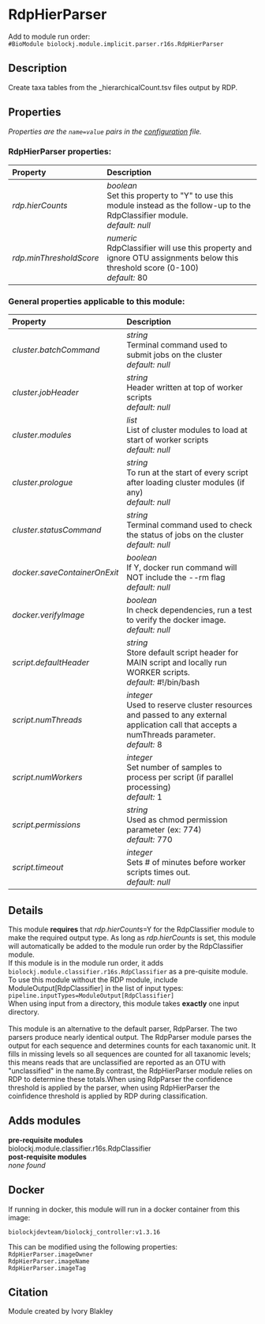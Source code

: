# RdpHierParser
Add to module run order:                    
`#BioModule biolockj.module.implicit.parser.r16s.RdpHierParser`

## Description 
Create taxa tables from the _hierarchicalCount.tsv files output by RDP.

## Properties 
*Properties are the `name=value` pairs in the [configuration](../../../Configuration#properties) file.*                   

### RdpHierParser properties: 
| Property| Description |
| :--- | :--- |
| *rdp.hierCounts* | _boolean_ <br>Set this property to "Y" to use this module instead as the follow-up to the RdpClassifier module.<br>*default:*  *null* |
| *rdp.minThresholdScore* | _numeric_ <br>RdpClassifier will use this property and ignore OTU assignments below this threshold score (0-100)<br>*default:*  80 |

### General properties applicable to this module: 
| Property| Description |
| :--- | :--- |
| *cluster.batchCommand* | _string_ <br>Terminal command used to submit jobs on the cluster<br>*default:*  *null* |
| *cluster.jobHeader* | _string_ <br>Header written at top of worker scripts<br>*default:*  *null* |
| *cluster.modules* | _list_ <br>List of cluster modules to load at start of worker scripts<br>*default:*  *null* |
| *cluster.prologue* | _string_ <br>To run at the start of every script after loading cluster modules (if any)<br>*default:*  *null* |
| *cluster.statusCommand* | _string_ <br>Terminal command used to check the status of jobs on the cluster<br>*default:*  *null* |
| *docker.saveContainerOnExit* | _boolean_ <br>If Y, docker run command will NOT include the --rm flag<br>*default:*  *null* |
| *docker.verifyImage* | _boolean_ <br>In check dependencies, run a test to verify the docker image.<br>*default:*  *null* |
| *script.defaultHeader* | _string_ <br>Store default script header for MAIN script and locally run WORKER scripts.<br>*default:*  #!/bin/bash |
| *script.numThreads* | _integer_ <br>Used to reserve cluster resources and passed to any external application call that accepts a numThreads parameter.<br>*default:*  8 |
| *script.numWorkers* | _integer_ <br>Set number of samples to process per script (if parallel processing)<br>*default:*  1 |
| *script.permissions* | _string_ <br>Used as chmod permission parameter (ex: 774)<br>*default:*  770 |
| *script.timeout* | _integer_ <br>Sets # of minutes before worker scripts times out.<br>*default:*  *null* |

## Details 
This module **requires** that _rdp.hierCounts_=Y for the RdpClassifier module to make the required output type.  As long as _rdp.hierCounts_ is set, this module will automatically be added to the module run order by the RdpClassifier module.<br>If this module is in the module run order, it adds `biolockj.module.classifier.r16s.RdpClassifier` as a pre-quisite module. <br>To use this module without the RDP module, include ModuleOutput[RdpClassifier] in the list of input types:<br>`pipeline.inputTypes=ModuleOutput[RdpClassifier]`<br>When using input from a directory, this module takes **exactly** one input directory.<br><br>This module is an alternative to the default parser, RdpParser.  The two parsers produce nearly identical output. The RdpParser module parses the output for each sequence and determines counts for each taxanomic unit. It fills in missing levels so all sequences are counted for all taxanomic levels; this means reads that are unclassified are reported as an OTU with "unclassified" in the name.By contrast, the RdpHierParser module relies on RDP to determine these totals.When using RdpParser the confidence threshold is applied by the parser, when using RdpHierParser the coinfidence threshold is applied by RDP during classification.

## Adds modules 
**pre-requisite modules**                    
biolockj.module.classifier.r16s.RdpClassifier                   
**post-requisite modules**                    
*none found*                   

## Docker 
If running in docker, this module will run in a docker container from this image:<br>
```
biolockjdevteam/biolockj_controller:v1.3.16
```
This can be modified using the following properties:<br>
`RdpHierParser.imageOwner`<br>
`RdpHierParser.imageName`<br>
`RdpHierParser.imageTag`<br>

## Citation 
Module created by Ivory Blakley

